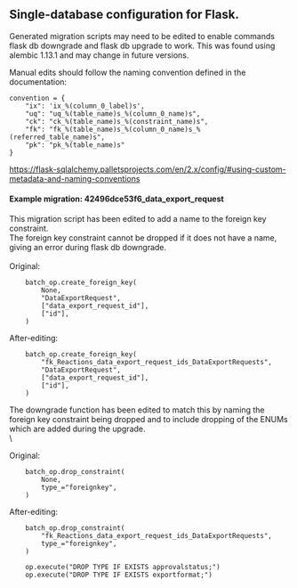## Single-database configuration for Flask.

Generated migration scripts may need to be edited to enable commands flask db downgrade and flask db upgrade to work.
This was found using alembic 1.13.1 and may change in future versions.

Manual edits should follow the naming convention defined in the documentation:

```
convention = {
    "ix": 'ix_%(column_0_label)s',
    "uq": "uq_%(table_name)s_%(column_0_name)s",
    "ck": "ck_%(table_name)s_%(constraint_name)s",
    "fk": "fk_%(table_name)s_%(column_0_name)s_%(referred_table_name)s",
    "pk": "pk_%(table_name)s"
}
```

https://flask-sqlalchemy.palletsprojects.com/en/2.x/config/#using-custom-metadata-and-naming-conventions


#### Example migration: 42496dce53f6_data_export_request
This migration script has been edited to add a name to the foreign key constraint.\
The foreign key constraint cannot be dropped if it does not have a name, giving an error during flask db downgrade. \
\
Original:
```
    batch_op.create_foreign_key(
        None,
        "DataExportRequest",
        ["data_export_request_id"],
        ["id"],
    )
```

After-editing:
```
    batch_op.create_foreign_key(
        "fk_Reactions_data_export_request_ids_DataExportRequests",
        "DataExportRequest",
        ["data_export_request_id"],
        ["id"],
    )
```
The downgrade function has been edited to match this by naming the foreign key constraint being dropped and
to include dropping of the ENUMs which are added during the upgrade. \
\

Original:
```
    batch_op.drop_constraint(
        None,
        type_="foreignkey",
    )
```
After-editing:
```
    batch_op.drop_constraint(
        "fk_Reactions_data_export_request_ids_DataExportRequests",
        type_="foreignkey",
    )

    op.execute("DROP TYPE IF EXISTS approvalstatus;")
    op.execute("DROP TYPE IF EXISTS exportformat;")
```

